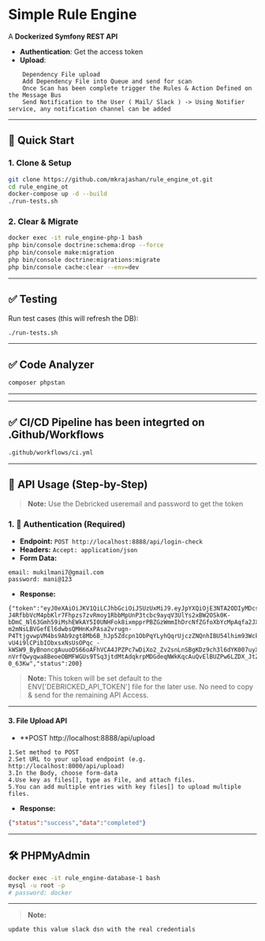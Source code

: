 
# Simple Rule Engine


A **Dockerized Symfony REST API**

- **Authentication**: Get the access token
- **Upload**: 
```text
    Dependency File upload 
    Add Dependency File into Queue and send for scan
    Once Scan has been complete trigger the Rules & Action Defined on the Message Bus
    Send Notification to the User ( Mail/ Slack ) -> Using Notifier service, any notification channel can be added
```
---

## 🚀 Quick Start

### 1. Clone & Setup

```bash
git clone https://github.com/mkrajashan/rule_engine_ot.git
cd rule_engine_ot
docker-compose up -d --build
./run-tests.sh
```

### 2. Clear & Migrate

```bash
docker exec -it rule_engine-php-1 bash
php bin/console doctrine:schema:drop --force
php bin/console make:migration
php bin/console doctrine:migrations:migrate
php bin/console cache:clear --env=dev
```

---

## ✅ Testing

Run test cases (this will refresh the DB):

```bash
./run-tests.sh
```

---

## ✅ Code Analyzer

```bash
composer phpstan
```

---
---

## ✅ CI/CD Pipeline has been integrted on .Github/Workflows

```bash
.github/workflows/ci.yml
```

---
## 🧪 API Usage (Step-by-Step)

> **Note:** Use the Debricked useremail and password to get the token

### 1. 🔐 Authentication (Required)

- **Endpoint:** `POST http://localhost:8888/api/login-check`
- **Headers:** `Accept: application/json`
- **Form Data:**

```text
email: mukilmani7@gmail.com
password: mani@123
```

- **Response:**

```Sample json
{"token":"eyJ0eXAiOiJKV1QiLCJhbGciOiJSUzUxMiJ9.eyJpYXQiOjE3NTA2ODIyMDcsImV4cCI6MTc1MDY4NTgwNywicm9sZXMiOlsiUk9MRV9SRVBPU0lUT1JZX0FETUlOIiwiUk9MRV9DT01QQU5ZX0FETUlOIiwiUk9MRV9VU0VSIl0sImVtYWlsIjoibXVraWxtYW5pNzlAZ21haWwuY29tIn0.lHUGI_WexZZx65TDeHXq-J4RfbbVcM4pbKlr7Fhpzs7zvRmoy1RbbMpUnP3tcbc9ayqV3UlYs2xBW2OSk0K-bDmC_Nl63Gmh59iMshEWkAY5I0UNHFok8ixmpprPBZGzWmmIhDrcNfZGfoXbYcMpAqfa2JXs3Uq9-m2mNsLBVGefEl6dwbsQMHnKxPAsa2vrugn-P4TtjgvwpVM4bs9Ab9zgt8Mb6B_hJp5Zdcpn1ObPqYLyhQqrUjczZNQnhIBU54lhim93WckPOvI228k4N0jHrmJqdPGjhnOIZP5SqURDX0pVRMDiv1xlpnAMi_VcF3eham5SPkBUhuHf7cUFEOLtCDzuOC628daK1IsvB7cp7qPekM2DL7b1ReQvBlqXb5j-vU4i9lCPibIObxsxNsUsOPqc_-kWSW9_ByBnoncgAuuoDS66oAFhVCA4JPZPc7wDiXo2_Zv2snLnSBgKDz9ch3l6dYK007uyXcq5CVa86fLcYS5f6MOcUsqvqY4fnuZkJFkVjGmumukuLTFBH1VzjNQEOK4UG8Lle2R1KuJNkYgYw8IX3zYJFpPTSGpweeia9OI2-nVrfQwyqwa8BeoeOBMFWGUs9TSq3jtdMtAdqkrpMDGdeqNWkKqcAuQvElBUZPw6LZDX_JtZ8c_DUOOgw4r9ka87m22V-0_63Kw","status":200}
```

> **Note:** This token will be set default to the ENV['DEBRICKED_API_TOKEN'] file for the later use. No need to copy & send for the remaining API Access.

---

#### 3. File Upload API

- **POST http://localhost:8888/api/upload
```text
1.Set method to POST
2.Set URL to your upload endpoint (e.g. http://localhost:8000/api/upload)
3.In the Body, choose form-data
4.Use key as files[], type as File, and attach files.
5.You can add multiple entries with key files[] to upload multiple files.
```
- **Response:**
```json
{"status":"success","data":"completed"}
```
---
## 🛠 PHPMyAdmin

```bash
docker exec -it rule_engine-database-1 bash
mysql -u root -p
# password: docker
```
---

> **Note:**  
```text
update this value slack dsn with the real credentials
```

